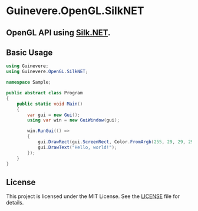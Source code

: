 # Guinevere.OpenGL.SilkNET

OpenGL API using [Silk.NET](https://github.com/dotnet/Silk.NET).
-

## Basic Usage

```csharp
using Guinevere;
using Guinevere.OpenGL.SilkNET;

namespace Sample;

public abstract class Program
{
    public static void Main()
    {
        var gui = new Gui();
        using var win = new GuiWindow(gui);

        win.RunGui(() =>
        {
            gui.DrawRect(gui.ScreenRect, Color.FromArgb(255, 29, 29, 29));
            gui.DrawText("Hello, world!");
        });
    }
}
```

## License

This project is licensed under the MIT License. See the [LICENSE](LICENSE) file for details.
